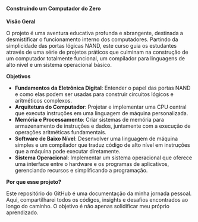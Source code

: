 #### Construindo um Computador do Zero

**Visão Geral**

O projeto é uma aventura educativa profunda e abrangente, destinada a desmistificar o funcionamento interno dos computadores. Partindo da simplicidade das portas lógicas NAND, este curso guia os estudantes através de uma série de projetos práticos que culminam na construção de um computador totalmente funcional, um compilador para linguagens de alto nível e um sistema operacional básico.

**Objetivos**

- **Fundamentos da Eletrônica Digital**: Entender o papel das portas NAND e como elas podem ser usadas para construir circuitos lógicos e aritméticos complexos.
- **Arquitetura do Computador**: Projetar e implementar uma CPU central que executa instruções em uma linguagem de máquina personalizada.
- **Memória e Processamento**: Criar sistemas de memória para armazenamento de instruções e dados, juntamente com a execução de operações aritméticas fundamentais.
- **Software de Baixo Nível**: Desenvolver uma linguagem de máquina simples e um compilador que traduz código de alto nível em instruções que a máquina pode executar diretamente.
- **Sistema Operacional**: Implementar um sistema operacional que oferece uma interface entre o hardware e os programas de aplicativos, gerenciando recursos e simplificando a programação.

**Por que esse projeto?**

Este repositório do GitHub é uma documentação da minha jornada pessoal. Aqui, compartilharei todos os códigos, insights e desafios encontrados ao longo do caminho. O objetivo é não apenas solidificar meu próprio aprendizado.
